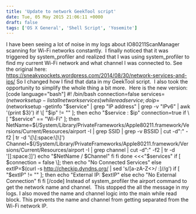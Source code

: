 ```yaml
---
title: 'Update to network GeekTool script'
date: Tue, 05 May 2015 21:06:11 +0000
draft: false
tags: ['OS X General', 'Shell Script', 'Yosemite']
---
```


I have been seeing a lot of noise in my logs about IO80211ScanManager scanning for Wi-Fi networks constantly.  I finally noticed that it was triggered by system\_profiler and realized that I was using system\_profiler to find my current Wi-Fi network and what channel I was connected to. See the original here: https://sneakypockets.wordpress.com/2014/08/30/network-services-and-ips/ So I changed how I find that data in my GeekTool script.  I also took the opportunity to simplify the whole thing a bit more.  Here is the new version: \[code language="bash"\] #! /bin/bash connection=false services=$(networksetup -listallnetworkservices) while read service; do ip=$(networksetup -getinfo "$service" | grep "IP address" | grep -v "IPv6" | awk '{print $3}') if \[ "$ip" != "" \]; then echo "$service : $ip" connection=true if \[ "$service" == "Wi-Fi" \]; then NetName=$(/System/Library/PrivateFrameworks/Apple80211.framework/Versions/Current/Resources/airport -I | grep SSID | grep -v BSSID | cut -d":" -f2 | tr -d '\[\[:space:\]\]') Channel=$(/System/Library/PrivateFrameworks/Apple80211.framework/Versions/Current/Resources/airport -I | grep channel | cut -d":" -f2 | tr -d '\[\[:space:\]\]') echo "$NetName / $Channel" fi fi done <<<"$services" if \[ $connection = false \]; then echo "No Connected Services" else extIP=$(curl -s http://checkip.dyndns.org/ | sed 's/\[a-zA-Z<>/ :\]//g') if \[ "$extIP" != "" \]; then echo "External IP: $extIP" else echo "No External Connection" fi fi \[/code\] Instead of system\_profiler the airport command to get the network name and channel.  This stopped the all the message in my logs. I also moved the name and channel logic into the main while read block. This prevents the name and channel from getting separated from the Wi-Fi network IP.